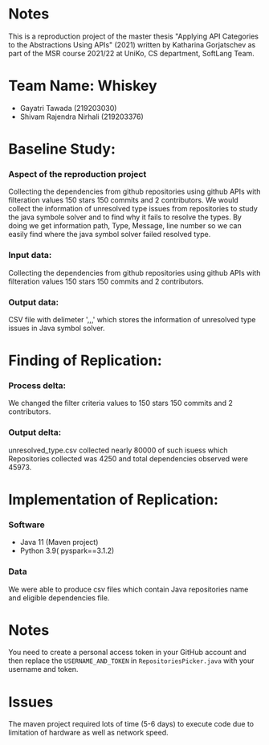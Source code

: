 # Notes
This is a reproduction project of the master thesis "Applying API Categories to the Abstractions Using APIs" (2021) written by Katharina Gorjatschev as part of the MSR course 2021/22 at UniKo, CS department, SoftLang Team.

# Team Name: Whiskey
* Gayatri Tawada (219203030)
* Shivam Rajendra Nirhali (219203376) 

# Baseline Study: 

### Aspect of the reproduction project
Collecting the dependencies from github repositories using github APIs with filteration values 150 stars 150 commits and 2 contributors. We would collect the information of unresolved type issues from repositories to study the java symbole solver and to find why it fails to resolve the types. By doing we get information  path, Type, Message, line number so we can easily find where the java symbol solver failed resolved type.    


### Input data:
Collecting the dependencies from github repositories using github APIs with filteration values 150 stars 150 commits and 2 contributors. 

### Output data:
CSV file with delimeter ',,,' which stores the information of unresolved type issues in Java symbol solver.
 
# Finding of Replication:
 
### Process delta: 
We changed the filter criteria values to 150 stars 150 commits and 2 contributors.

###  Output delta:
unresolved_type.csv collected nearly 80000 of such isuess which
Repositories collected was 4250  and total dependencies observed were 45973.

# Implementation of Replication: 

### Software
* Java 11 (Maven project)
* Python 3.9( pyspark==3.1.2)

### Data
We were able to produce csv files which contain Java repositories name and eligible dependencies file.

# Notes
You need to create a personal access token in your GitHub account and then replace the `USERNAME_AND_TOKEN` in `RepositoriesPicker.java` with your username and token.

# Issues
The maven project required lots of time (5-6 days) to execute code due to limitation of hardware as well as network speed.
